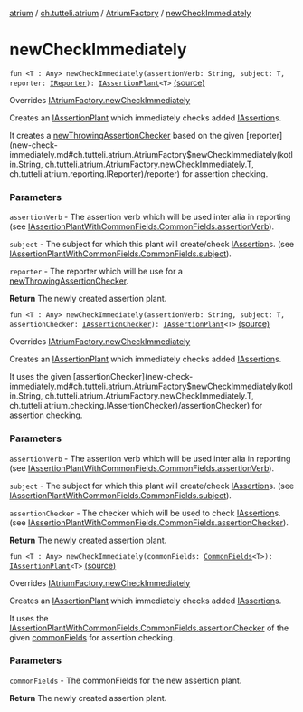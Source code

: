 [atrium](../../index.md) / [ch.tutteli.atrium](../index.md) / [AtriumFactory](index.md) / [newCheckImmediately](.)

# newCheckImmediately

`fun <T : Any> newCheckImmediately(assertionVerb: String, subject: T, reporter: `[`IReporter`](../../ch.tutteli.atrium.reporting/-i-reporter/index.md)`): `[`IAssertionPlant`](../../ch.tutteli.atrium.creating/-i-assertion-plant/index.md)`<T>` [(source)](https://github.com/robstoll/atrium/tree/master/atrium-impl-robstoll/src/main/kotlin/ch/tutteli/atrium/AtriumFactory.kt#L33)

Overrides [IAtriumFactory.newCheckImmediately](../-i-atrium-factory/new-check-immediately.md)

Creates an [IAssertionPlant](../../ch.tutteli.atrium.creating/-i-assertion-plant/index.md) which immediately checks added [IAssertion](#)s.

It creates a [newThrowingAssertionChecker](new-throwing-assertion-checker.md) based on the given [reporter](new-check-immediately.md#ch.tutteli.atrium.AtriumFactory$newCheckImmediately(kotlin.String, ch.tutteli.atrium.AtriumFactory.newCheckImmediately.T, ch.tutteli.atrium.reporting.IReporter)/reporter) for assertion checking.

### Parameters

`assertionVerb` - The assertion verb which will be used inter alia in reporting
    (see [IAssertionPlantWithCommonFields.CommonFields.assertionVerb](../../ch.tutteli.atrium.creating/-i-assertion-plant-with-common-fields/-common-fields/assertion-verb.md)).

`subject` - The subject for which this plant will create/check [IAssertion](#)s.
    (see [IAssertionPlantWithCommonFields.CommonFields.subject](../../ch.tutteli.atrium.creating/-i-assertion-plant-with-common-fields/-common-fields/subject.md)).

`reporter` - The reporter which will be use for a [newThrowingAssertionChecker](new-throwing-assertion-checker.md).

**Return**
The newly created assertion plant.

`fun <T : Any> newCheckImmediately(assertionVerb: String, subject: T, assertionChecker: `[`IAssertionChecker`](../../ch.tutteli.atrium.checking/-i-assertion-checker/index.md)`): `[`IAssertionPlant`](../../ch.tutteli.atrium.creating/-i-assertion-plant/index.md)`<T>` [(source)](https://github.com/robstoll/atrium/tree/master/atrium-impl-robstoll/src/main/kotlin/ch/tutteli/atrium/AtriumFactory.kt#L36)

Overrides [IAtriumFactory.newCheckImmediately](../-i-atrium-factory/new-check-immediately.md)

Creates an [IAssertionPlant](../../ch.tutteli.atrium.creating/-i-assertion-plant/index.md) which immediately checks added [IAssertion](#)s.

It uses the given [assertionChecker](new-check-immediately.md#ch.tutteli.atrium.AtriumFactory$newCheckImmediately(kotlin.String, ch.tutteli.atrium.AtriumFactory.newCheckImmediately.T, ch.tutteli.atrium.checking.IAssertionChecker)/assertionChecker) for assertion checking.

### Parameters

`assertionVerb` - The assertion verb which will be used inter alia in reporting
    (see [IAssertionPlantWithCommonFields.CommonFields.assertionVerb](../../ch.tutteli.atrium.creating/-i-assertion-plant-with-common-fields/-common-fields/assertion-verb.md)).

`subject` - The subject for which this plant will create/check [IAssertion](#)s.
    (see [IAssertionPlantWithCommonFields.CommonFields.subject](../../ch.tutteli.atrium.creating/-i-assertion-plant-with-common-fields/-common-fields/subject.md)).

`assertionChecker` - The checker which will be used to check [IAssertion](#)s.
    (see [IAssertionPlantWithCommonFields.CommonFields.assertionChecker](../../ch.tutteli.atrium.creating/-i-assertion-plant-with-common-fields/-common-fields/assertion-checker.md)).

**Return**
The newly created assertion plant.

`fun <T : Any> newCheckImmediately(commonFields: `[`CommonFields`](../../ch.tutteli.atrium.creating/-i-assertion-plant-with-common-fields/-common-fields/index.md)`<T>): `[`IAssertionPlant`](../../ch.tutteli.atrium.creating/-i-assertion-plant/index.md)`<T>` [(source)](https://github.com/robstoll/atrium/tree/master/atrium-impl-robstoll/src/main/kotlin/ch/tutteli/atrium/AtriumFactory.kt#L39)

Overrides [IAtriumFactory.newCheckImmediately](../-i-atrium-factory/new-check-immediately.md)

Creates an [IAssertionPlant](../../ch.tutteli.atrium.creating/-i-assertion-plant/index.md) which immediately checks added [IAssertion](#)s.

It uses the [IAssertionPlantWithCommonFields.CommonFields.assertionChecker](../../ch.tutteli.atrium.creating/-i-assertion-plant-with-common-fields/-common-fields/assertion-checker.md) of the given [commonFields](new-check-immediately.md#ch.tutteli.atrium.AtriumFactory$newCheckImmediately(ch.tutteli.atrium.creating.IAssertionPlantWithCommonFields.CommonFields((ch.tutteli.atrium.AtriumFactory.newCheckImmediately.T)))/commonFields) for assertion checking.

### Parameters

`commonFields` - The commonFields for the new assertion plant.

**Return**
The newly created assertion plant.

